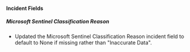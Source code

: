 
#### Incident Fields

##### Microsoft Sentinel Classification Reason

- Updated the Microsoft Sentinel Classification Reason incident field to default to None if missing rather than "Inaccurate Data".
